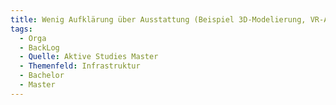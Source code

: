 ```yaml
---
title: Wenig Aufklärung über Ausstattung (Beispiel 3D-Modelierung, VR-Ausstattung etc.)
tags:
  - Orga
  - BackLog
  - Quelle: Aktive Studies Master
  - Themenfeld: Infrastruktur
  - Bachelor
  - Master
---
```

